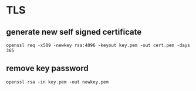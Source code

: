 # TLS

## generate new self signed certificate

`openssl req -x509 -newkey rsa:4096 -keyout key.pem -out cert.pem -days 365`

## remove key password

`openssl rsa -in key.pem -out newkey.pem`
